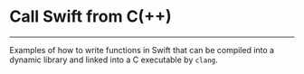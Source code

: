 # Call Swift from C(++)
---
Examples of how to write functions in Swift that can be compiled into a dynamic library and linked into a C executable by `clang`.